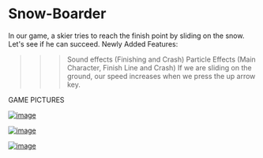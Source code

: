 # Snow-Boarder
In our game, a skier tries to reach the finish point by sliding on the snow. Let's see if he can succeed.
Newly Added Features: 
>>> Sound effects (Finishing and Crash)
>>> Particle Effects (Main Character, Finish Line and Crash)
>>> If we are sliding on the ground, our speed increases when we press the up arrow key.

GAME PICTURES

[![image](https://r.resimlink.com/cUzMlrFQa.png)](https://resimlink.com/cUzMlrFQa)

[![image](https://r.resimlink.com/nh6xw.png)](https://resimlink.com/nh6xw)

[![image](https://r.resimlink.com/LdCOy1.png)](https://resimlink.com/LdCOy1)
